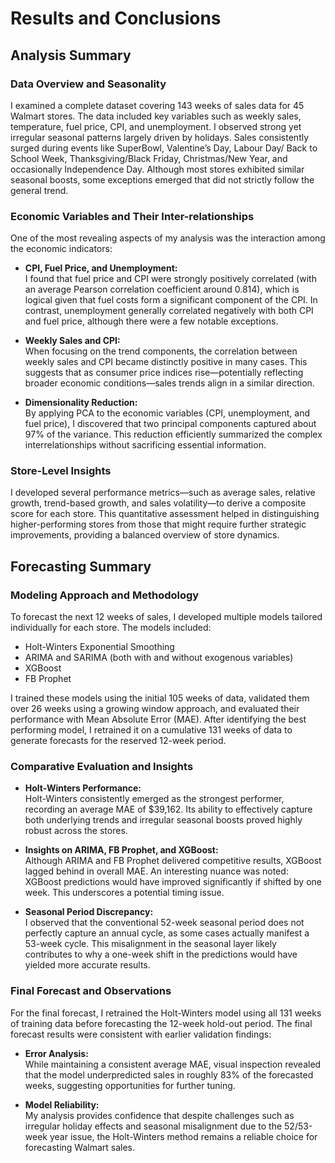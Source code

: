 # Results and Conclusions

## Analysis Summary

### Data Overview and Seasonality
I examined a complete dataset covering 143 weeks of sales data for 45 Walmart stores. The data included key variables such as weekly sales, temperature, fuel price, CPI, and unemployment. I observed strong yet irregular seasonal patterns largely driven by holidays. Sales consistently surged during events like SuperBowl, Valentine’s Day, Labour Day/ Back to School Week, Thanksgiving/Black Friday, Christmas/New Year, and occasionally Independence Day. Although most stores exhibited similar seasonal boosts, some exceptions emerged that did not strictly follow the general trend.

### Economic Variables and Their Inter-relationships
One of the most revealing aspects of my analysis was the interaction among the economic indicators:
- **CPI, Fuel Price, and Unemployment:**  
  I found that fuel price and CPI were strongly positively correlated (with an average Pearson correlation coefficient around 0.814), which is logical given that fuel costs form a significant component of the CPI. In contrast, unemployment generally correlated negatively with both CPI and fuel price, although there were a few notable exceptions.
  
- **Weekly Sales and CPI:**  
  When focusing on the trend components, the correlation between weekly sales and CPI became distinctly positive in many cases. This suggests that as consumer price indices rise—potentially reflecting broader economic conditions—sales trends align in a similar direction.

- **Dimensionality Reduction:**  
  By applying PCA to the economic variables (CPI, unemployment, and fuel price), I discovered that two principal components captured about 97% of the variance. This reduction efficiently summarized the complex interrelationships without sacrificing essential information.

### Store-Level Insights
I developed several performance metrics—such as average sales, relative growth, trend-based growth, and sales volatility—to derive a composite score for each store. This quantitative assessment helped in distinguishing higher-performing stores from those that might require further strategic improvements, providing a balanced overview of store dynamics.

## Forecasting Summary

### Modeling Approach and Methodology
To forecast the next 12 weeks of sales, I developed multiple models tailored individually for each store. The models included:
- Holt-Winters Exponential Smoothing  
- ARIMA and SARIMA (both with and without exogenous variables)  
- XGBoost  
- FB Prophet

I trained these models using the initial 105 weeks of data, validated them over 26 weeks using a growing window approach, and evaluated their performance with Mean Absolute Error (MAE). After identifying the best performing model, I retrained it on a cumulative 131 weeks of data to generate forecasts for the reserved 12-week period.

### Comparative Evaluation and Insights
- **Holt-Winters Performance:**  
  Holt-Winters consistently emerged as the strongest performer, recording an average MAE of \$39,162. Its ability to effectively capture both underlying trends and irregular seasonal boosts proved highly robust across the stores.
  
- **Insights on ARIMA, FB Prophet, and XGBoost:**  
  Although ARIMA and FB Prophet delivered competitive results, XGBoost lagged behind in overall MAE. An interesting nuance was noted: XGBoost predictions would have improved significantly if shifted by one week. This underscores a potential timing issue.
  
- **Seasonal Period Discrepancy:**  
  I observed that the conventional 52-week seasonal period does not perfectly capture an annual cycle, as some cases actually manifest a 53-week cycle. This misalignment in the seasonal layer likely contributes to why a one-week shift in the predictions would have yielded more accurate results.

### Final Forecast and Observations
For the final forecast, I retrained the Holt-Winters model using all 131 weeks of training data before forecasting the 12-week hold-out period. The final forecast results were consistent with earlier validation findings:
- **Error Analysis:**  
  While maintaining a consistent average MAE, visual inspection revealed that the model underpredicted sales in roughly 83% of the forecasted weeks, suggesting opportunities for further tuning.
  
- **Model Reliability:**  
  My analysis provides confidence that despite challenges such as irregular holiday effects and seasonal misalignment due to the 52/53-week year issue, the Holt-Winters method remains a reliable choice for forecasting Walmart sales.